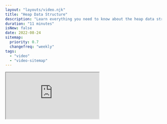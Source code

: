```yaml
---
layout: "layouts/video.njk"
title: "Heap Data Structure"
description: "Learn everything you need to know about the heap data structure"
duration: "11 minutes"
isNew: false
date: 2022-08-24
sitemap:
  priority: 0.7
  changefreq: "weekly"
tags:
  - "video"
  - "video-sitemap"
---
```


<iframe class="w-full aspect-video mb-5" src="https://www.youtube.com/embed/F_r0sJ1RqWk" title="Heap Data Structure"></iframe>
